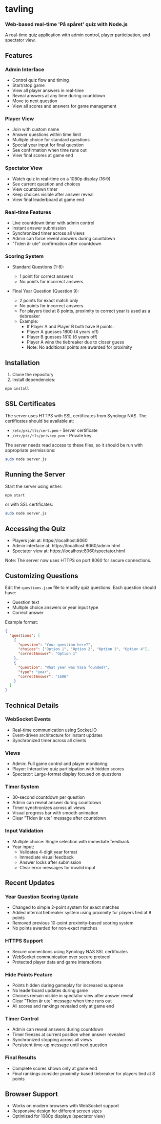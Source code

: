 # tavling
### Web-based real-time 'På spåret' quiz with Node.js

A real-time quiz application with admin control, player participation, and spectator view.

## Features

### Admin Interface
- Control quiz flow and timing
- Start/stop game
- View all player answers in real-time
- Reveal answers at any time during countdown
- Move to next question
- View all scores and answers for game management

### Player View
- Join with custom name
- Answer questions within time limit
- Multiple choice for standard questions
- Special year input for final question
- See confirmation when time runs out
- View final scores at game end

### Spectator View
- Watch quiz in real-time on a 1080p display (16:9)
- See current question and choices
- View countdown timer
- Keep choices visible after answer reveal
- View final leaderboard at game end

### Real-time Features
- Live countdown timer with admin control
- Instant answer submission
- Synchronized timer across all views
- Admin can force reveal answers during countdown
- "Tiden är ute" confirmation after countdown

### Scoring System
- Standard Questions (1-8):
  * 1 point for correct answers
  * No points for incorrect answers

- Final Year Question (Question 9):
  * 2 points for exact match only
  * No points for incorrect answers
  * For players tied at 8 points, proximity to correct year is used as a tiebreaker
  * Example:
    - If Player A and Player B both have 9 points:
    - Player A guesses 1800 (4 years off)
    - Player B guesses 1810 (6 years off)
    - Player A wins the tiebreaker due to closer guess
    - Note: No additional points are awarded for proximity

## Installation

1. Clone the repository
2. Install dependencies:
```bash
npm install
```

## SSL Certificates

The server uses HTTPS with SSL certificates from Synology NAS. The certificates should be available at:
- `/etc/pki/tls/cert.pem` - Server certificate
- `/etc/pki/tls/privkey.pem` - Private key

The server needs read access to these files, so it should be run with appropriate permissions:
```bash
sudo node server.js
```

## Running the Server

Start the server using either:
```bash
npm start
```
or with SSL certificates:
```bash
sudo node server.js
```

## Accessing the Quiz

- Players join at: https://localhost:8060
- Admin interface at: https://localhost:8060/admin.html
- Spectator view at: https://localhost:8060/spectator.html

Note: The server now uses HTTPS on port 8060 for secure connections.

## Customizing Questions

Edit the `questions.json` file to modify quiz questions. Each question should have:
- Question text
- Multiple choice answers or year input type
- Correct answer

Example format:
```json
{
  "questions": [
    {
      "question": "Your question here?",
      "choices": ["Option 1", "Option 2", "Option 3", "Option 4"],
      "correctAnswer": "Option 1"
    },
    {
      "question": "What year was Vasa founded?",
      "type": "year",
      "correctAnswer": "1606"
    }
  ]
}
```

## Technical Details

### WebSocket Events
- Real-time communication using Socket.IO
- Event-driven architecture for instant updates
- Synchronized timer across all clients

### Views
- Admin: Full game control and player monitoring
- Player: Interactive quiz participation with hidden scores
- Spectator: Large-format display focused on questions

### Timer System
- 30-second countdown per question
- Admin can reveal answer during countdown
- Timer synchronizes across all views
- Visual progress bar with smooth animation
- Clear "Tiden är ute" message after countdown

### Input Validation
- Multiple choice: Single selection with immediate feedback
- Year input: 
  * Validates 4-digit year format
  * Immediate visual feedback
  * Answer locks after submission
  * Clear error messages for invalid input

## Recent Updates

### Year Question Scoring Update
- Changed to simple 2-point system for exact matches
- Added internal tiebreaker system using proximity for players tied at 8 points
- Removed previous 10-point proximity-based scoring system
- No points awarded for non-exact matches

### HTTPS Support
- Secure connections using Synology NAS SSL certificates
- WebSocket communication over secure protocol
- Protected player data and game interactions

### Hide Points Feature
- Points hidden during gameplay for increased suspense
- No leaderboard updates during game
- Choices remain visible in spectator view after answer reveal
- Clear "Tiden är ute" message when time runs out
- All scores and rankings revealed only at game end

### Timer Control
- Admin can reveal answers during countdown
- Timer freezes at current position when answer revealed
- Synchronized stopping across all views
- Persistent time-up message until next question

### Final Results
- Complete scores shown only at game end
- Final rankings consider proximity-based tiebreaker for players tied at 8 points

## Browser Support
- Works on modern browsers with WebSocket support
- Responsive design for different screen sizes
- Optimized for 1080p displays (spectator view)
